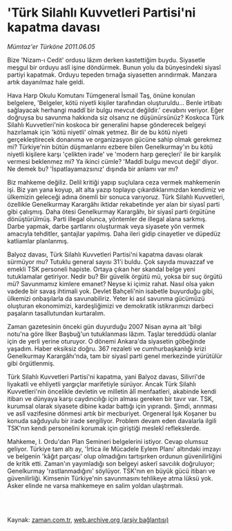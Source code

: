 # 'Türk Silahlı Kuvvetleri Partisi'ni kapatma davası

*Mümtaz'er Türköne 2011.06.05*

<td class="columnist-detail">
<p>Bize 'Nizam-ı Cedit' ordusu lâzım derken kastettiğim buydu. Siyasetle meşgul bir orduyu aslî işine döndürmek. Bunun yolu da bünyesindeki siyasî partiyi kapatmak. Orduyu tepeden tırnağa siyasetten arındırmak. Manzara artık dayanılmaz hale geldi.</p>
<p>
<div id="haberMetinDiv">
<p>Hava Harp Okulu Komutanı Tümgeneral İsmail Taş, önüne konulan belgelere, 'Belgeler, kötü niyetli kişiler tarafından oluşturuldu... Benle irtibatı sağlayacak herhangi maddî bir bulgu mevcut değildir.' cevabını veriyor. Eğer doğruysa bu savunma hakkında siz olsanız ne düşünürsünüz? Koskoca Türk Silahlı Kuvvetleri'nin koskoca bir generalini hapse gönderecek belgeyi hazırlamak için 'kötü niyetli' olmak yetmez. Bir de bu kötü niyeti gerçekleştirecek donanıma ve organizasyon gücüne sahip olmak gerekmez mi? Türkiye'nin bütün düşmanlarını ezbere bilen Genelkurmay'ın bu kötü niyetli kişilere karşı 'çelikten irade' ve 'modern harp gereçleri' ile bir karşılık vermesi beklenmez mi? Ya ikinci cümle? 'Maddî bulgu mevcut değil' diyor. Ne demek bu? 'İspatlayamazsınız' dışında bir anlamı var mı?
<p>Biz mahkeme değiliz. Delil kritiği yapıp suçlulara ceza vermek mahkemenin işi. Biz yan yana koyup, alt alta yazıp toplayıp çıkardıklarımızdan kendimiz ve ülkemizin geleceği adına önemli bir sonuca varıyoruz. Türk Silahlı Kuvvetleri, özellikle Genelkurmay Karargâhı iktidar rekabetinde yer alan bir siyasî parti gibi çalışmış. Daha ötesi Genelkurmay Karargâhı, bir siyasî parti örgütüne dönüştürülmüş. Parti illegal olunca, yöntemler de illegal alana sarkmış. Darbe yapmak, darbe şartlarını oluşturmak veya siyasete yön vermek amacıyla tehditler, şantajlar yapılmış. Daha ileri gidip cinayetler ve düpedüz katliamlar planlanmış.
<p>Balyoz davası, Türk Silahlı Kuvvetleri Partisi'ni kapatma davası olarak sürmüyor mu? Tutuklu general sayısı 31'i buldu. Çok sayıda muvazzaf ve emekli TSK personeli hapiste. Ortaya çıkan her skandal belge yeni tutuklamalar getiriyor. Nedir bu? Bir güvelik örgütü mü, yoksa bir suç örgütü mü? Savunmamız kimlere emanet? Neyse ki içimiz rahat. Nasıl olsa yakın vadede bir savaş ihtimali yok. Devlet Bahçeli'nin isabetle buyurduğu gibi, ülkemizi onbaşılarla da savunabiliriz. Yeter ki asıl savunma gücümüzü oluşturan ekonomimizi, kardeşliğimizi ve demokratik istikrarımızı darbeci paşaların tasallutundan kurtaralım. 
<p>Zaman gazetesinin önceki gün duyurduğu 2007 Nisan ayına ait 'bilgi notu'na göre İlker Başbuğ'un tutuklanması lâzım. Taşlar tereddüdü olanlar için de yerli yerine oturuyor. O dönemi Ankara'da siyasetin göbeğinde yaşadım. Haber eksiksiz doğru. 367 rezaleti ve cumhurbaşkanlığı krizi Genelkurmay Karargâhı'nda, tam bir siyasî parti genel merkezinde yürütülür gibi örgütlenmiş.
<p>Türk Silahlı Kuvvetleri Partisi'ni kapatma, yani Balyoz davası, Silivri'de liyakatli ve ehliyetli yargıçlar marifetiyle sürüyor. Ancak Türk Silahlı Kuvvetleri'nin öncelikle devletin ve milletin âlî menfaatleri, akabinde kendi itibarı ve dünyaya karşı caydırıcılığı için alması gereken bir tavır var. TSK, kurumsal olarak siyasete dibine kadar battığı için yıprandı. Şimdi, arınması ve aslî vazifesine dönmesi artık bir mecburiyet. Orgeneral Işık Koşaner bu konuda sağduyulu bir irade sergiliyor. Problem devam eden davalarla ilgili TSK'nın kendi personelini korumak için giriştiği meslekî reflekslerde. 
<p>Mahkeme, I. Ordu'dan Plan Semineri belgelerini istiyor. Cevap olumsuz geliyor. Türkiye tam altı ay, 'İrtica ile Mücadele Eylem Planı' altındaki imzayı ve belgenin 'kâğıt parçası' olup olmadığını tartışırken ordunun güvenilirliğini de kritik etti. Zaman'ın yayımladığı son belgeyi askerî savcılık doğruluyor; Genelkurmay 'rastlanmadığını' söylüyor. TSK'nın en büyük gücü itibarı ve güvenilirliği. Kimsenin Türkiye'nin savunmasını tehlikeye atma lüksü yok. Asker elinde ne varsa mahkemeye en salim yoldan ulaştırmalı.</p></p></p></p></p></p></div>
</p>


<p><br>
		 </br></p></td>

Kaynak: [zaman.com.tr](http://zaman.com.tr/yazar.do?yazino=1143010), [web.archive.org (arşiv bağlantısı)](http://web.archive.org/web/20110808183523/http://www.zaman.com.tr:80/yazar.do?yazino=1143010)
